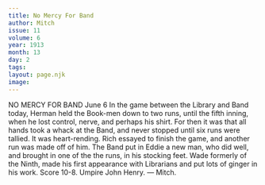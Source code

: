 ```yaml
---
title: No Mercy For Band
author: Mitch
issue: 11
volume: 6
year: 1913
month: 13
day: 2
tags:
layout: page.njk
image:
---
```

NO MERCY FOR BAND    June 6    In the game between the Library and Band today, Herman held the Book-men down to two runs, until the fifth inning, when he lost control, nerve, and perhaps his shirt. For then it was that all hands took a whack at the Band, and never stopped until six runs were tallied. It was heart-rending. Rich essayed to finish the game, and another run was made off of him.    The Band put in Eddie a new man, who did well, and brought in one of the the runs, in his stocking feet.    Wade formerly of the Ninth, made his first appearance with Librarians and put lots of ginger in his work.    Score 10-8. Umpire John Henry.  — Mitch. 



